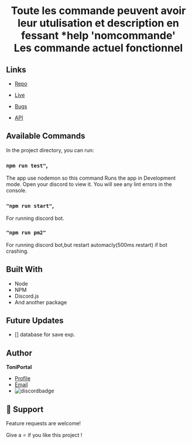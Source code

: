 



<h1 align="center">Toute les commande peuvent avoir leur utulisation et description en fessant *help 'nomcommande'<br>
 Les commande actuel fonctionnel<project-name></h1>

<p align="center"><project-description></p>

## Links

- [Repo](https://github.com/Rohit19060/<project-name> "<project-name> Repo")

- [Live](<Homepage url> "Live View")

- [Bugs](https://github.com/Rohit19060/<project-name>/issues "Issues Page")

- [API](<API Link> "API")

## Available Commands

In the project directory, you can run:

### `npm run test"`,

The app use nodemon so this command Runs the app in Development mode. Open your discord to view it.
You will see any lint errors in the console.

### `"npm run start"`,

For running discord bot.

### `"npm run pm2"`

For running discord bot,but restart automacly(500ms restart) if bot crashing.

## Built With

- Node
- NPM
- Discord.js
- And another package

## Future Updates

- [] database for save exp.

## Author

**ToniPortal**

- [Profile](https://github.com/Bouftout "ToniPortal")
- [Email](mailto:pastre.toni?subject=Help%for%discord%bot "Link for help!")
- ![discordbadge](https://dcbadge.vercel.app/api/shield/255061967977447433)

## 🤝 Support

Feature requests are welcome!

Give a ⭐️ if you like this project !